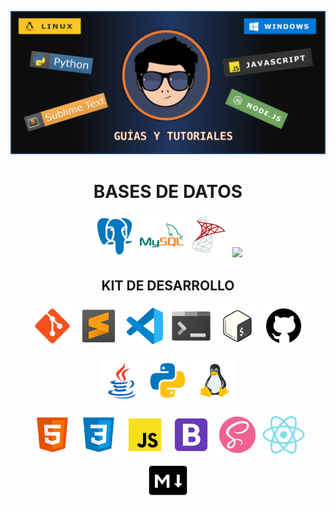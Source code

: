 <p align="center">
  <img src="assets/png/banner.png" alt="">
<p>

<!-- Databases -->
<h1 align="center">BASES DE DATOS</h1>
<p align="center">
    <!-- Postgres -->
    <a href="./db/postgres/"><kbd><img src="assets/png/postgresql.png" height="70"></kbd></a>
    <!-- MySQL -->
    <a href="./db/mysql/"><kbd><img src="assets/png/mysql.png" height="70"></kbd></a>
    <!-- MS-SQL Server -->
    <a href="#mssql"><kbd><img src="assets/png/mssql-server.png" height="70"></kbd></a>
    <!-- SQLITE -->
    <a href="#sqlite"><kbd><img src="assets/ico/sqlite.ico" height="70"></kbd></a>
</p>

<!-- Tools development -->
<h2 align="center">KIT DE DESARROLLO</h2>
<p align="center">
    <!-- Git -->
    <a href="devs/tools/git/index.md"><kbd><img src="assets/png/git.png" height="70"></kbd></a>
    <!-- SublimeText -->
    <a href="devs/ide_code_editor/sublimetext/index.md"><kbd><img src="assets/png/sublimetext.png" height="70"></kbd></a>
    <!-- Visual Studio Code -->
    <a href="#vs_code"><kbd><img src="assets/png/vs_code.png" height="70"></kbd></a>
    <!-- TERMINAL -->
    <a href="devs/tools/cli/index.md"><kbd><img src="assets/png/windows_terminal.png" height="70"></kbd></a>
     <!-- BASH -->
    <a href="devs/tools/cli/bash/index.md"><kbd><img src="assets/png/bash.png" height="70"></kbd></a>
    <!-- Github -->
    <a href="#github"><kbd><img src="assets/png/github.png" height="70"></kbd></a>
</p>

<p align="center">
    <!-- Java -->
    <a href="#java"><kbd><img src="assets/png/java.png" height="70"></kbd></a>
    <!-- Python -->
    <a href="devs/programming/python_/index.md"><kbd><img src="assets/png/python.png" height="70"></kbd></a>
  <!-- Linux -->
  <a href="#linux"><kbd><img src="assets/png/linux.png" height="70"></kbd></a>
</p>

<p align="center">
     <!-- HTML -->
    <a href="devs/web/html/index.md"><kbd><img src="assets/png/html5.png" alt="logo html" height="70"></kbd></a>
    <!-- CSS -->
    <a href="#css"><kbd><img src="assets/png/css3.png" height="70"></kbd></a>
    <!-- JavaScript -->
    <a href="devs/programming/javascript_/index.md"><kbd><img src="assets/png/javascript.png" height="70"></kbd></a>
    <!-- Bootstrap -->
    <a href="#bootstrap"><kbd><img src="assets/png/bootstrap.png" height="70"></kbd></a>
    <!-- Sass -->
    <a href="#sass"><kbd><img src="assets/png/sass.png" height="70"></kbd></a>
    <!-- React -->
    <a href="devs/web/react/readme.md"><kbd><img src="assets/png/react.png" height="70"></kbd></a>
    <!-- Markdown -->
    <a href="devs/markdown_/index.md"><kbd>
    <picture>
      <source media="(prefers-color-scheme: dark)" srcset="./assets/png/markdown-dark.png" height="70">
      <source media="(prefers-color-scheme: light)" srcset="./assets/png/markdown.png" height="70">
      <img alt="Mostrar el icono según el modo" src="./assets/png/markdown.png" height="70">
    </picture></kbd></a>
</p>


